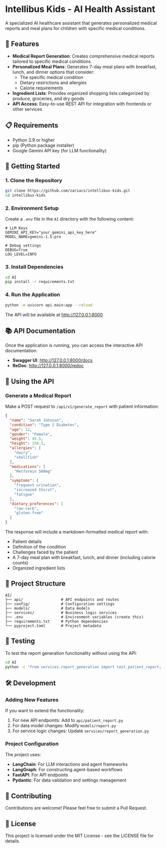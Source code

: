 # Intellibus Kids - AI Health Assistant

A specialized AI healthcare assistant that generates personalized medical reports and meal plans for children with specific medical conditions.

## 🌟 Features

- **Medical Report Generation**: Creates comprehensive medical reports tailored to specific medical conditions
- **Personalized Meal Plans**: Generates 7-day meal plans with breakfast, lunch, and dinner options that consider:
  - The specific medical condition
  - Dietary restrictions and allergies
  - Calorie requirements
- **Ingredient Lists**: Provides organized shopping lists categorized by produce, groceries, and dry goods
- **API Access**: Easy-to-use REST API for integration with frontends or other services

## 📋 Requirements

- Python 3.9 or higher
- pip (Python package installer)
- Google Gemini API key (for LLM functionality)

## 🚀 Getting Started

### 1. Clone the Repository

```bash
git clone https://github.com/zariacs/intellibus-kids.git
cd intellibus-kids
```

### 2. Environment Setup

Create a `.env` file in the `AI` directory with the following content:

```
# LLM Keys
GEMINI_API_KEY="your_gemini_api_key_here"
MODEL_NAME=gemini-1.5-pro

# Debug settings
DEBUG=True
LOG_LEVEL=INFO
```

### 3. Install Dependencies

```bash
cd AI
pip install -r requirements.txt
```

### 4. Run the Application

```bash
python -m uvicorn api.main:app --reload
```

The API will be available at http://127.0.0.1:8000

## 📚 API Documentation

Once the application is running, you can access the interactive API documentation:

- **Swagger UI**: http://127.0.0.1:8000/docs
- **ReDoc**: http://127.0.0.1:8000/redoc

## 📝 Using the API

### Generate a Medical Report

Make a POST request to `/api/v1/generate_report` with patient information:

```json
{
  "name": "Sarah Johnson",
  "condition": "Type 2 Diabetes",
  "age": 12,
  "gender": "Female",
  "weight": 45.5,
  "height": 150.3,
  "allergies": [
    "dairy",
    "shellfish"
  ],
  "medications": [
    "Metformin 500mg"
  ],
  "symptoms": [
    "frequent urination",
    "increased thirst",
    "fatigue"
  ],
  "dietary_preferences": [
    "low-carb",
    "gluten-free"
  ]
}
```

The response will include a markdown-formatted medical report with:
- Patient details
- Definition of the condition
- Challenges faced by the patient
- A 7-day meal plan with breakfast, lunch, and dinner (including calorie counts)
- Organized ingredient lists

## 🧩 Project Structure

```
AI/
├── api/                 # API endpoints and routes
├── config/              # Configuration settings
├── models/              # Data models
├── services/            # Business logic services
├── .env                 # Environment variables (create this)
├── requirements.txt     # Python dependencies
└── pyproject.toml       # Project metadata
```

## 🔧 Testing

To test the report generation functionality without using the API:

```bash
cd AI
python -c "from services.report_generation import test_patient_report; test_patient_report()"
```

## 🛠️ Development

### Adding New Features

If you want to extend the functionality:

1. For new API endpoints: Add to `api/patient_report.py`
2. For data model changes: Modify `models/report.py`
3. For service logic changes: Update `services/report_generation.py`

### Project Configuration

The project uses:
- **LangChain**: For LLM interactions and agent frameworks
- **LangGraph**: For constructing agent-based workflows
- **FastAPI**: For API endpoints
- **Pydantic**: For data validation and settings management

## 🤝 Contributing

Contributions are welcome! Please feel free to submit a Pull Request.

## 📄 License

This project is licensed under the MIT License - see the LICENSE file for details. 